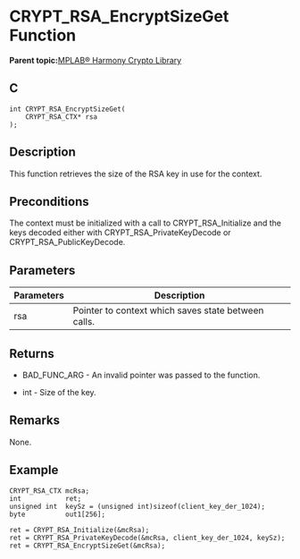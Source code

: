 # CRYPT\_RSA\_EncryptSizeGet Function

**Parent topic:**[MPLAB® Harmony Crypto Library](GUID-20F7C343-23D4-42D9-B8C2-A97D4D0EE5CD.md)

## C

```
int CRYPT_RSA_EncryptSizeGet(
    CRYPT_RSA_CTX* rsa
);
```

## Description

This function retrieves the size of the RSA key in use for the context.

## Preconditions

The context must be initialized with a call to CRYPT\_RSA\_Initialize and the keys decoded either with CRYPT\_RSA\_PrivateKeyDecode or CRYPT\_RSA\_PublicKeyDecode.

## Parameters

|Parameters|Description|
|----------|-----------|
|rsa|Pointer to context which saves state between calls.|

## Returns

-   BAD\_FUNC\_ARG - An invalid pointer was passed to the function.

-   int - Size of the key.


## Remarks

None.

## Example

```
CRYPT_RSA_CTX mcRsa;
int           ret;
unsigned int  keySz = (unsigned int)sizeof(client_key_der_1024);
byte          out1[256];

ret = CRYPT_RSA_Initialize(&mcRsa);
ret = CRYPT_RSA_PrivateKeyDecode(&mcRsa, client_key_der_1024, keySz);
ret = CRYPT_RSA_EncryptSizeGet(&mcRsa);
```

